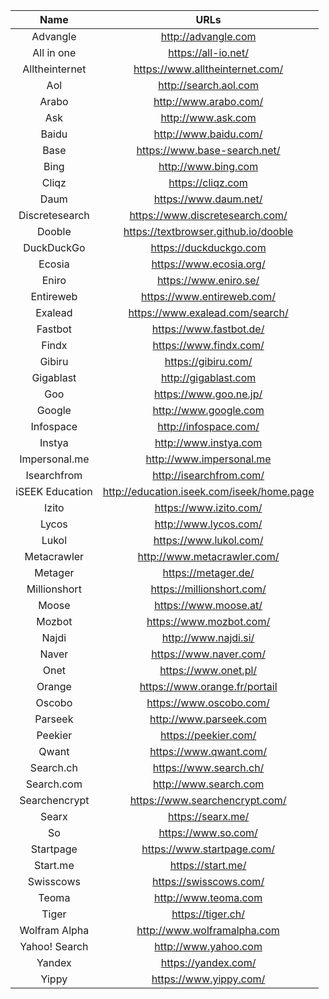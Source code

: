 | Name | URLs | 
|:---:|:---:|
| Advangle | http://advangle.com |
| All in one | https://all-io.net/ |
| Alltheinternet | https://www.alltheinternet.com/ |
| Aol | http://search.aol.com |
| Arabo | http://www.arabo.com/ |
| Ask | http://www.ask.com |
| Baidu | http://www.baidu.com/ |
| Base | https://www.base-search.net/ |
| Bing | http://www.bing.com |
| Cliqz | https://cliqz.com |
| Daum | https://www.daum.net/ |
| Discretesearch | https://www.discretesearch.com/ |
| Dooble | https://textbrowser.github.io/dooble |
| DuckDuckGo | https://duckduckgo.com |
| Ecosia | https://www.ecosia.org/ |
| Eniro | https://www.eniro.se/ |
| Entireweb | https://www.entireweb.com/ |
| Exalead | https://www.exalead.com/search/ |
| Fastbot | https://www.fastbot.de/ |
| Findx | https://www.findx.com/ |
| Gibiru | https://gibiru.com/ |
| Gigablast | http://gigablast.com |
| Goo | https://www.goo.ne.jp/ |
| Google | http://www.google.com |
| Infospace | http://infospace.com/ |
| Instya | http://www.instya.com |
| Impersonal.me | http://www.impersonal.me |
| Isearchfrom | http://isearchfrom.com/ |
| iSEEK Education | http://education.iseek.com/iseek/home.page |
| Izito | https://www.izito.com/ |
| Lycos | http://www.lycos.com/ |
| Lukol | https://www.lukol.com/ |
| Metacrawler | http://www.metacrawler.com/ |
| Metager | https://metager.de/ |
| Millionshort | https://millionshort.com/ |
| Moose | https://www.moose.at/ |
| Mozbot | https://www.mozbot.com/ |
| Najdi | http://www.najdi.si/ |
| Naver | https://www.naver.com/ |
| Onet | https://www.onet.pl/ |
| Orange | https://www.orange.fr/portail |
| Oscobo | https://www.oscobo.com/ |
| Parseek | http://www.parseek.com |
| Peekier | https://peekier.com/ |
| Qwant | https://www.qwant.com/ |
| Search.ch | https://www.search.ch/ |
| Search.com | http://www.search.com |
| Searchencrypt | https://www.searchencrypt.com/ |
| Searx | https://searx.me/ |
| So | https://www.so.com/ |
| Startpage | https://www.startpage.com/ |
| Start.me | https://start.me/ |
| Swisscows | https://swisscows.com/ |
| Teoma | http://www.teoma.com |
| Tiger | https://tiger.ch/ |
| Wolfram Alpha | http://www.wolframalpha.com |
| Yahoo! Search | http://www.yahoo.com |
| Yandex | https://yandex.com/ |
| Yippy | https://www.yippy.com/ |
